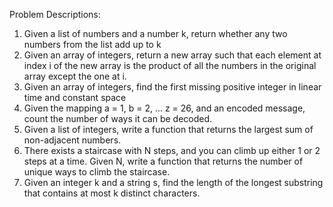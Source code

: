 Problem Descriptions:
1. Given a list of numbers and a number k, return whether any two numbers from the list add up to k
2. Given an array of integers, return a new array such that each element at index i of the new array is the product of all the numbers in the original array except the one at i.
3. Given an array of integers, find the first missing positive integer in linear time and constant space
4. Given the mapping a = 1, b = 2, ... z = 26, and an encoded message, count the number of ways it can be decoded.
5. Given a list of integers, write a function that returns the largest sum of non-adjacent numbers.
6. There exists a staircase with N steps, and you can climb up either 1 or 2 steps at a time. Given N, write a function that returns the number of unique ways to climb the staircase.
7. Given an integer k and a string s, find the length of the longest substring that contains at most k distinct characters.